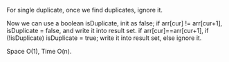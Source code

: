 
For single duplicate, once we find duplicates, ignore it.  

Now we can use a boolean isDuplicate, init as false;
if arr[cur] != arr[cur+1],   isDuplicate = false,  and write it into result set. 
if arr[cur]==arr[cur+1], 
     if (!isDuplicate)    isDuplicate = true; write it into result set,
     else ignore it.     

Space O(1), Time O(n).   


